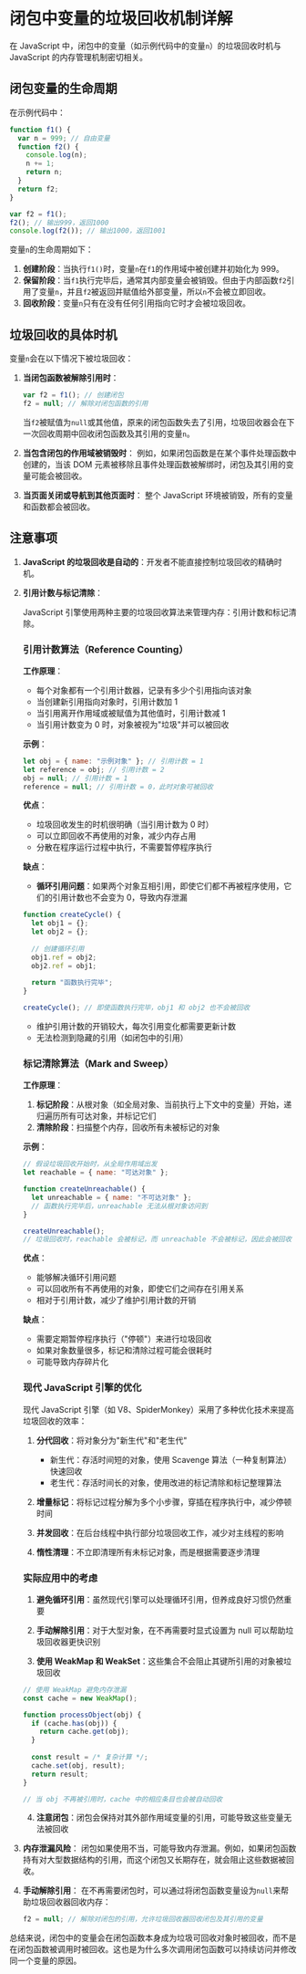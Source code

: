 # 闭包中变量的垃圾回收机制详解

在 JavaScript 中，闭包中的变量（如示例代码中的变量`n`）的垃圾回收时机与 JavaScript 的内存管理机制密切相关。

## 闭包变量的生命周期

在示例代码中：

```javascript
function f1() {
  var n = 999; // 自由变量
  function f2() {
    console.log(n);
    n += 1;
    return n;
  }
  return f2;
}

var f2 = f1();
f2(); // 输出999，返回1000
console.log(f2()); // 输出1000，返回1001
```

变量`n`的生命周期如下：

1. **创建阶段**：当执行`f1()`时，变量`n`在`f1`的作用域中被创建并初始化为 999。
2. **保留阶段**：当`f1`执行完毕后，通常其内部变量会被销毁。但由于内部函数`f2`引用了变量`n`，并且`f2`被返回并赋值给外部变量，所以`n`不会被立即回收。
3. **回收阶段**：变量`n`只有在没有任何引用指向它时才会被垃圾回收。

## 垃圾回收的具体时机

变量`n`会在以下情况下被垃圾回收：

1. **当闭包函数被解除引用时**：

   ```javascript
   var f2 = f1(); // 创建闭包
   f2 = null; // 解除对闭包函数的引用
   ```

   当`f2`被赋值为`null`或其他值，原来的闭包函数失去了引用，垃圾回收器会在下一次回收周期中回收闭包函数及其引用的变量`n`。

2. **当包含闭包的作用域被销毁时**： 例如，如果闭包函数是在某个事件处理函数中创建的，当该 DOM 元素被移除且事件处理函数被解绑时，闭包及其引用的变量可能会被回收。

3. **当页面关闭或导航到其他页面时**： 整个 JavaScript 环境被销毁，所有的变量和函数都会被回收。

## 注意事项

1. **JavaScript 的垃圾回收是自动的**：开发者不能直接控制垃圾回收的精确时机。

2. **引用计数与标记清除**：

   JavaScript 引擎使用两种主要的垃圾回收算法来管理内存：引用计数和标记清除。

   ### 引用计数算法（Reference Counting）

   **工作原理**：
   - 每个对象都有一个引用计数器，记录有多少个引用指向该对象
   - 当创建新引用指向对象时，引用计数加 1
   - 当引用离开作用域或被赋值为其他值时，引用计数减 1
   - 当引用计数变为 0 时，对象被视为"垃圾"并可以被回收

   **示例**：
   ```javascript
   let obj = { name: "示例对象" }; // 引用计数 = 1
   let reference = obj; // 引用计数 = 2
   obj = null; // 引用计数 = 1
   reference = null; // 引用计数 = 0，此时对象可被回收
   ```

   **优点**：
   - 垃圾回收发生的时机很明确（当引用计数为 0 时）
   - 可以立即回收不再使用的对象，减少内存占用
   - 分散在程序运行过程中执行，不需要暂停程序执行

   **缺点**：
   - **循环引用问题**：如果两个对象互相引用，即使它们都不再被程序使用，它们的引用计数也不会变为 0，导致内存泄漏

   ```javascript
   function createCycle() {
     let obj1 = {};
     let obj2 = {};
     
     // 创建循环引用
     obj1.ref = obj2;
     obj2.ref = obj1;
     
     return "函数执行完毕";
   }
   
   createCycle(); // 即使函数执行完毕，obj1 和 obj2 也不会被回收
   ```

   - 维护引用计数的开销较大，每次引用变化都需要更新计数
   - 无法检测到隐藏的引用（如闭包中的引用）

   ### 标记清除算法（Mark and Sweep）

   **工作原理**：
   1. **标记阶段**：从根对象（如全局对象、当前执行上下文中的变量）开始，递归遍历所有可达对象，并标记它们
   2. **清除阶段**：扫描整个内存，回收所有未被标记的对象

   **示例**：
   ```javascript
   // 假设垃圾回收开始时，从全局作用域出发
   let reachable = { name: "可达对象" };
   
   function createUnreachable() {
     let unreachable = { name: "不可达对象" };
     // 函数执行完毕后，unreachable 无法从根对象访问到
   }
   
   createUnreachable();
   // 垃圾回收时，reachable 会被标记，而 unreachable 不会被标记，因此会被回收
   ```

   **优点**：
   - 能够解决循环引用问题
   - 可以回收所有不再使用的对象，即使它们之间存在引用关系
   - 相对于引用计数，减少了维护引用计数的开销

   **缺点**：
   - 需要定期暂停程序执行（"停顿"）来进行垃圾回收
   - 如果对象数量很多，标记和清除过程可能会很耗时
   - 可能导致内存碎片化

   ### 现代 JavaScript 引擎的优化

   现代 JavaScript 引擎（如 V8、SpiderMonkey）采用了多种优化技术来提高垃圾回收的效率：

   1. **分代回收**：将对象分为"新生代"和"老生代"
      - 新生代：存活时间短的对象，使用 Scavenge 算法（一种复制算法）快速回收
      - 老生代：存活时间长的对象，使用改进的标记清除和标记整理算法

   2. **增量标记**：将标记过程分解为多个小步骤，穿插在程序执行中，减少停顿时间

   3. **并发回收**：在后台线程中执行部分垃圾回收工作，减少对主线程的影响

   4. **惰性清理**：不立即清理所有未标记对象，而是根据需要逐步清理

   ### 实际应用中的考虑

   1. **避免循环引用**：虽然现代引擎可以处理循环引用，但养成良好习惯仍然重要
   
   2. **手动解除引用**：对于大型对象，在不再需要时显式设置为 null 可以帮助垃圾回收器更快识别
   
   3. **使用 WeakMap 和 WeakSet**：这些集合不会阻止其键所引用的对象被垃圾回收
   
   ```javascript
   // 使用 WeakMap 避免内存泄漏
   const cache = new WeakMap();
   
   function processObject(obj) {
     if (cache.has(obj)) {
       return cache.get(obj);
     }
     
     const result = /* 复杂计算 */;
     cache.set(obj, result);
     return result;
   }
   
   // 当 obj 不再被引用时，cache 中的相应条目也会被自动回收
   ```

   4. **注意闭包**：闭包会保持对其外部作用域变量的引用，可能导致这些变量无法被回收

3. **内存泄漏风险**： 闭包如果使用不当，可能导致内存泄漏。例如，如果闭包函数持有对大型数据结构的引用，而这个闭包又长期存在，就会阻止这些数据被回收。

4. **手动解除引用**： 在不再需要闭包时，可以通过将闭包函数变量设为`null`来帮助垃圾回收器回收内存：

   ```javascript
   f2 = null; // 解除对闭包的引用，允许垃圾回收器回收闭包及其引用的变量
   ```

总结来说，闭包中的变量会在闭包函数本身成为垃圾可回收对象时被回收，而不是在闭包函数被调用时被回收。这也是为什么多次调用闭包函数可以持续访问并修改同一个变量的原因。
